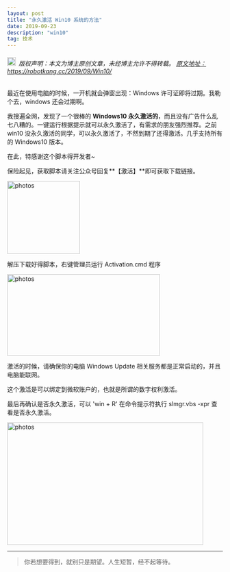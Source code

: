 ```yaml
---
layout: post
title: "永久激活 Win10 系统的方法"
date: 2019-09-23 
description: "win10"
tag: 技术
---   
```


<h6><img src="https://robotkang-1257995526.cos.ap-chengdu.myqcloud.com/icon/copyright.png" alt="copyright" style="display:inline;margin-bottom: -5px;" width="20" height="20"> 版权声明：本文为博主原创文章，未经博主允许不得转载。
<a target="_blank" href="https://robotkang.cc/2019/09/Win10/">原文地址：https://robotkang.cc/2019/09/Win10/ </a>
</h6>

最近在使用电脑的时候，一开机就会弹窗出现：Windows 许可证即将过期。我勒个去，windows 还会过期啊。         

我搜遍全网，发现了一个很棒的 **Windows10 永久激活的**，而且没有广告什么乱七八糟的。一键运行根据提示就可以永久激活了，有需求的朋友强烈推荐。之前 win10 没永久激活的同学，可以永久激活了，不然到期了还得激活。几乎支持所有的 Windows10 版本。       

在此，特感谢这个脚本得开发者~     

保险起见，获取脚本请关注公众号回复**【激活】**即可获取下载链接。    

<img src="https://robotkang-1257995526.cos.ap-chengdu.myqcloud.com/image/qrcode_for_gh_cafe7f624213_258.jpg" width="170" height="170" alt="photos"/> 

解压下载好得脚本，右键管理员运行 Activation.cmd 程序       

<img src="https://robotkang-1257995526.cos.ap-chengdu.myqcloud.com/image/win10-2.png" width="357" height="190" alt="photos"/> 

激活的时候，请确保你的电脑 Windows Update 相关服务都是正常启动的，并且电脑能联网。     

这个激活是可以绑定到微软账户的，也就是所谓的数字权利激活。     

最后再确认是否永久激活，可以 'win + R' 在命令提示符执行 slmgr.vbs -xpr 查看是否永久激活。     

<img src="https://robotkang-1257995526.cos.ap-chengdu.myqcloud.com/image/win10-3.png
" width="458" height="286" alt="photos"/> 
  

           
----------
>  你若想要得到，就别只是期望。人生短暂，经不起等待。




  
